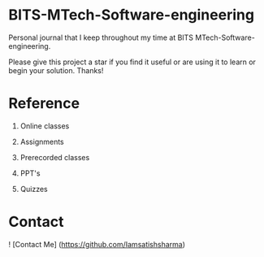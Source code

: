 # BITS-MTech-Software-engineering
Personal journal that I keep throughout my time at BITS MTech-Software-engineering.

Please give this project a star if you find it useful or are using it to learn or begin your solution. Thanks!

# Reference

1. Online classes

2. Assignments

3. Prerecorded classes

4. PPT's

5. Quizzes

# Contact


! [Contact Me] (https://github.com/Iamsatishsharma)
